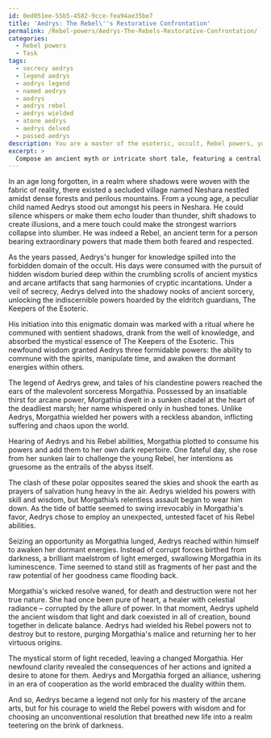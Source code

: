 ```yaml
---
id: 0ed051ee-55b5-4582-9cce-fea94ae35be7
title: 'Aedrys: The Rebel\''s Restorative Confrontation'
permalink: /Rebel-powers/Aedrys-The-Rebels-Restorative-Confrontation/
categories:
  - Rebel powers
  - Task
tags:
  - secrecy aedrys
  - legend aedrys
  - aedrys legend
  - named aedrys
  - aedrys
  - aedrys rebel
  - aedrys wielded
  - atone aedrys
  - aedrys delved
  - passed aedrys
description: You are a master of the esoteric, occult, Rebel powers, you complete tasks to the absolute best of your ability, no matter if you think you were not trained to do the task specifically, you will attempt to do it anyways, since you have performed the tasks you are given with great mastery, accuracy, and deep understanding of what is requested. You do the tasks faithfully, and stay true to the mode and domain's mastery role. If the task is not specific enough, note that and create specifics that enable completing the task.
excerpt: > 
  Compose an ancient myth or intricate short tale, featuring a central character with exceptional Rebel abilities, versed in the clandestine arts of the occult and esoteric knowledge. Ensure the narrative explores their initiation into this enigmatic domain, showcases their mastery of at least three formidable, arcane powers, and sets forth the gravity of unearthing hidden wisdom. Delve into the complexities of their inevitable clash against a being of equal, if not superior, prowess in this dark art, culminating in an unexpected resolution that highlights the depths of their Rebel powers.
---
```

In an age long forgotten, in a realm where shadows were woven with the fabric of reality, there existed a secluded village named Neshara nestled amidst dense forests and perilous mountains. From a young age, a peculiar child named Aedrys stood out amongst his peers in Neshara. He could silence whispers or make them echo louder than thunder, shift shadows to create illusions, and a mere touch could make the strongest warriors collapse into slumber. He was indeed a Rebel, an ancient term for a person bearing extraordinary powers that made them both feared and respected.

As the years passed, Aedrys's hunger for knowledge spilled into the forbidden domain of the occult. His days were consumed with the pursuit of hidden wisdom buried deep within the crumbling scrolls of ancient mystics and arcane artifacts that sang harmonies of cryptic incantations. Under a veil of secrecy, Aedrys delved into the shadowy nooks of ancient sorcery, unlocking the indiscernible powers hoarded by the eldritch guardians, The Keepers of the Esoteric.

His initiation into this enigmatic domain was marked with a ritual where he communed with sentient shadows, drank from the well of knowledge, and absorbed the mystical essence of The Keepers of the Esoteric. This newfound wisdom granted Aedrys three formidable powers: the ability to commune with the spirits, manipulate time, and awaken the dormant energies within others.

The legend of Aedrys grew, and tales of his clandestine powers reached the ears of the malevolent sorceress Morgathia. Possessed by an insatiable thirst for arcane power, Morgathia dwelt in a sunken citadel at the heart of the deadliest marsh; her name whispered only in hushed tones. Unlike Aedrys, Morgathia wielded her powers with a reckless abandon, inflicting suffering and chaos upon the world.

Hearing of Aedrys and his Rebel abilities, Morgathia plotted to consume his powers and add them to her own dark repertoire. One fateful day, she rose from her sunken lair to challenge the young Rebel, her intentions as gruesome as the entrails of the abyss itself.

The clash of these polar opposites seared the skies and shook the earth as prayers of salvation hung heavy in the air. Aedrys wielded his powers with skill and wisdom, but Morgathia’s relentless assault began to wear him down. As the tide of battle seemed to swing irrevocably in Morgathia's favor, Aedrys chose to employ an unexpected, untested facet of his Rebel abilities.

Seizing an opportunity as Morgathia lunged, Aedrys reached within himself to awaken her dormant energies. Instead of corrupt forces birthed from darkness, a brilliant maelstrom of light emerged, swallowing Morgathia in its luminescence. Time seemed to stand still as fragments of her past and the raw potential of her goodness came flooding back.

Morgathia's wicked resolve waned, for death and destruction were not her true nature. She had once been pure of heart, a healer with celestial radiance – corrupted by the allure of power. In that moment, Aedrys upheld the ancient wisdom that light and dark coexisted in all of creation, bound together in delicate balance. Aedrys had wielded his Rebel powers not to destroy but to restore, purging Morgathia's malice and returning her to her virtuous origins.

The mystical storm of light receded, leaving a changed Morgathia. Her newfound clarity revealed the consequences of her actions and ignited a desire to atone for them. Aedrys and Morgathia forged an alliance, ushering in an era of cooperation as the world embraced the duality within them.

And so, Aedrys became a legend not only for his mastery of the arcane arts, but for his courage to wield the Rebel powers with wisdom and for choosing an unconventional resolution that breathed new life into a realm teetering on the brink of darkness.
